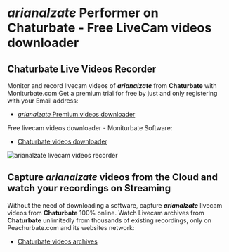 # _arianalzate_ Performer on Chaturbate - Free LiveCam videos downloader

## Chaturbate Live Videos Recorder

Monitor and record livecam videos of **_arianalzate_** from **Chaturbate** with Moniturbate.com
Get a premium trial for free by just and only registering with your Email address:
* [_arianalzate_ Premium videos downloader](https://moniturbate.com/request-demo-licence-key.html)

Free livecam videos downloader - Moniturbate Software:
* [Chaturbate videos downloader](https://moniturbate.com/moniturbate-download-software.html)

![_arianalzate_ livecam videos recorder](https://peachurnet.com/templates/moniturbate-software.png)


## Capture _arianalzate_ videos from the Cloud and watch your recordings on Streaming

Without the need of downloading a software, capture **_arianalzate_** livecam videos from **Chaturbate** 100% online.
Watch Livecam archives from **Chaturbate** unlimitedly from thousands of existing recordings, only on Peachurbate.com and its websites network:
* [Chaturbate videos archives](https://peachurnet.com/)